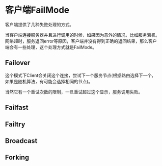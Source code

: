 # 客户端FailMode

客户端提供了几种失败处理的方式。

当客户端连接服务器并且进行调用的时候，如果因为意外的情况，比如服务宕机，网络超时，服务返回error等原因，客户端并没有得到正确的返回结果，那么客户端会有一些处理，这个处理方式就是FailMode。

## Failover
这个模式下Client会关闭这个连接，尝试下一个服务节点(根据路由选择下一个，如果是随机算法，有可能会选择相同的节点)。

当然它有一个重试次数的限制，一旦重试超过这个显示，服务调用失败。

## Failfast


## Failtry

## Broadcast

## Forking
